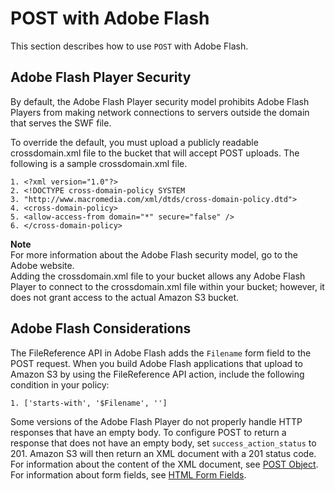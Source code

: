 # POST with Adobe Flash<a name="HTTPPOSTFlash"></a>

This section describes how to use `POST` with Adobe Flash\.

## Adobe Flash Player Security<a name="AdobeFlashPlayerSecurity"></a>

By default, the Adobe Flash Player security model prohibits Adobe Flash Players from making network connections to servers outside the domain that serves the SWF file\.

To override the default, you must upload a publicly readable crossdomain\.xml file to the bucket that will accept POST uploads\. The following is a sample crossdomain\.xml file\.

```
1. <?xml version="1.0"?>
2. <!DOCTYPE cross-domain-policy SYSTEM
3. "http://www.macromedia.com/xml/dtds/cross-domain-policy.dtd">
4. <cross-domain-policy>
5. <allow-access-from domain="*" secure="false" />
6. </cross-domain-policy>
```

**Note**  
For more information about the Adobe Flash security model, go to the Adobe website\.  
Adding the crossdomain\.xml file to your bucket allows any Adobe Flash Player to connect to the crossdomain\.xml file within your bucket; however, it does not grant access to the actual Amazon S3 bucket\.

## Adobe Flash Considerations<a name="HTTPPOSTAdobeFlashConsiderations"></a>

 The FileReference API in Adobe Flash adds the `Filename` form field to the POST request\. When you build Adobe Flash applications that upload to Amazon S3 by using the FileReference API action, include the following condition in your policy: 

```
1. ['starts-with', '$Filename', '']
```

Some versions of the Adobe Flash Player do not properly handle HTTP responses that have an empty body\. To configure POST to return a response that does not have an empty body, set `success_action_status` to 201\. Amazon S3 will then return an XML document with a 201 status code\. For information about the content of the XML document, see [POST Object](http://docs.aws.amazon.com/AmazonS3/latest/API/RESTObjectPOST.html)\. For information about form fields, see [HTML Form Fields](HTTPPOSTForms.md#HTTPPOSTFormFields)\. 